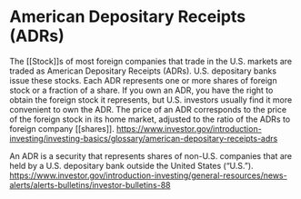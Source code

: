# American Depositary Receipts (ADRs)

The [[Stock]]s of most foreign companies that trade in the U.S. markets are traded as American Depositary Receipts (ADRs). U.S. depositary banks issue these stocks. Each ADR represents one or more shares of foreign stock or a fraction of a share. If you own an ADR, you have the right to obtain the foreign stock it represents, but U.S. investors usually find it more convenient to own the ADR. The price of an ADR corresponds to the price of the foreign stock in its home market, adjusted to the ratio of the ADRs to foreign company [[shares]].
https://www.investor.gov/introduction-investing/investing-basics/glossary/american-depositary-receipts-adrs

An ADR is a security that represents shares of non-U.S. companies that are held by a U.S. depositary bank outside the United States (“U.S.”).
https://www.investor.gov/introduction-investing/general-resources/news-alerts/alerts-bulletins/investor-bulletins-88